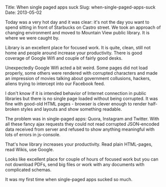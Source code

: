 Title: When single paged apps suck
Slug: when-single-paged-apps-suck
Date: 2013-05-02

Today was a very hot day and it was clear: it's not the day you want to spend sitting in front of Starbucks on Castro street. We took an approach of changing environment and moved to Mountain View public library. It is where we were caught by.

Library is an excellent place for focused work. It is quite, clean, still not home and people around increase your productivity. There is good coverage of Google Wifi and couple of fairly good desks.

Unexpectedly Google Wifi acted a bit weird. Some pages did not load properly, some others were rendered with corrupted characters and made an impression of movies talking about government collusions, hackers, aliens trying to intercept into our Facebook feed.

I don't know if it is intended behavior of Internet connection in public libraries but there is no single page loaded without being corrupted. It was fine with good-old HTML pages - browser is clever enough to render half-broken styles and layouts and show something readable.

The problem was in single-paged apps: Quora, Instagram and Twitter. With all these fancy ajax requests they could not read corrupted JSON-encoded data received from server and refused to show anything meaningful with lots of errors in js-console.

That's how library increases your productivity. Read plain HTML-pages, read Wikis, use Google.

Looks like excellent place for couple of hours of focused work but you can not download PDFs, send big files or work with any documents with complicated schemas.

It was my first time when single-paged apps sucked so much.